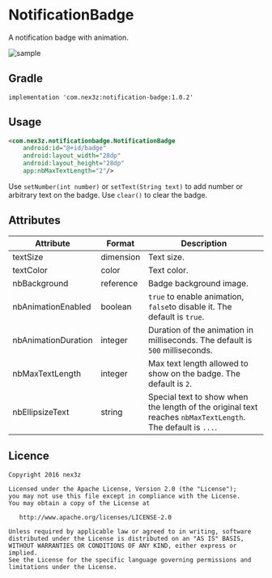 # NotificationBadge

A notification badge with animation.

![sample](images/sample.gif)


## Gradle

```
implementation 'com.nex3z:notification-badge:1.0.2'
```


## Usage

```xml
<com.nex3z.notificationbadge.NotificationBadge
    android:id="@+id/badge"
    android:layout_width="28dp"
    android:layout_height="28dp"
    app:nbMaxTextLength="2"/>
```

Use `setNumber(int number)` or `setText(String text)` to add number or arbitrary text on the badge. Use `clear()` to clear the badge.


## Attributes

| Attribute           | Format    | Description                                                                                                |
|---------------------|-----------|------------------------------------------------------------------------------------------------------------|
| textSize            | dimension | Text size.                                                                                                 |
| textColor           | color     | Text color.                                                                                                |
| nbBackground        | reference | Badge background image.                                                                                    |
| nbAnimationEnabled  | boolean   | `true` to enable animation, `false`to disable it. The default is `true`.                                   |
| nbAnimationDuration | integer   | Duration of the animation in milliseconds. The default is `500` milliseconds.                              |
| nbMaxTextLength     | integer   | Max text length allowed to show on the badge. The default is `2`.                                          |
| nbEllipsizeText     | string    | Special text to show when the length of the original text reaches `nbMaxTextLength`. The default is `...`. |

## Licence

```
Copyright 2016 nex3z

Licensed under the Apache License, Version 2.0 (the "License");
you may not use this file except in compliance with the License.
You may obtain a copy of the License at

   http://www.apache.org/licenses/LICENSE-2.0

Unless required by applicable law or agreed to in writing, software
distributed under the License is distributed on an "AS IS" BASIS,
WITHOUT WARRANTIES OR CONDITIONS OF ANY KIND, either express or implied.
See the License for the specific language governing permissions and
limitations under the License.
```
